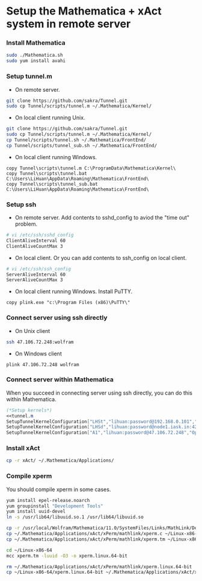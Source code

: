 # Setup the Mathematica + xAct system in remote server

### Install Mathematica

```bash
sudo ./Mathematica.sh
sudo yum install avahi
```

### Setup tunnel.m

- On remote server.

```bash
git clone https://github.com/sakra/Tunnel.git
sudo cp Tunnel/scripts/tunnel.m ~/.Mathematica/Kernel/
```

- On local client running Unix.

```bash
git clone https://github.com/sakra/Tunnel.git
sudo cp Tunnel/scripts/tunnel.m ~/.Mathematica/Kernel/
cp Tunnel/scripts/tunnel.sh ~/.Mathematica/FrontEnd/
cp Tunnel/scripts/tunnel_sub.sh ~/.Mathematica/FrontEnd/
```

- On local client running Windows.

```dos
copy Tunnel\scripts\tunnel.m C:\ProgramData\Mathematica\Kernel\
copy Tunnel\scripts\tunnel.bat C:\Users\LiHuan\AppData\Roaming\Mathematica\FrontEnd\
copy Tunnel\scripts\tunnel_sub.bat C:\Users\LiHuan\AppData\Roaming\Mathematica\FrontEnd\
```

### Setup ssh

- On remote server.
Add contents to sshd_config to aviod the "time out" problem.

```bash
# vi /etc/ssh/sshd_config
ClientAliveInterval 60
ClientAliveCountMax 3
```

- On local client.
Or you can add contents to ssh_config on local client.

```bash
# vi /etc/ssh/ssh_config
ServerAliveInterval 60
ServerAliveCountMax 3
```

- On local client running Windows. 
Install PuTTY.

```dos
copy plink.exe "c:\Program Files (x86)\PuTTY\"
```

### Connect server using ssh directly

- On Unix client

```bash
ssh 47.106.72.248:wolfram
```

- On Windows client

```dos
plink 47.106.72.248 wolfram
```

### Connect server within Mathematica

When you succeed in connecting server using ssh directly, you can do this within Mathematica.

```mathematica
(*Setup kernels*)
<<tunnel.m
SetupTunnelKernelConfiguration["LHSt","lihuan:password@192.168.0.101","OperatingSystem"->"Unix","VersionNumber"->11.0]
SetupTunnelKernelConfiguration["LHSd","lihuan:password@node1.iask.in:42815","OperatingSystem"->"Unix", "VersionNumber"->11.0]
SetupTunnelKernelConfiguration["A1","lihuan:password@47.106.72.248","OperatingSystem"->"Unix", "VersionNumber"->11.0]
```

### Install xAct

```bash
cp -r xAct/ ~/.Mathematica/Applications/
```

### Compile xperm

You should compile xperm in some cases.

```bash
yum install epel-release.noarch
yum groupinstall "Development Tools"
yum install uuid-devel
ln -s /usr/lib64/libuuid.so.1 /usr/lib64/libuuid.so

cp -r /usr/local/Wolfram/Mathematica/11.0/SystemFiles/Links/MathLink/DeveloperKit/Linux-x86-64 ~/
cp ~/.Mathematica/Applications/xAct/xPerm/mathlink/xperm.c ~/Linux-x86-64/
cp ~/.Mathematica/Applications/xAct/xPerm/mathlink/xperm.tm ~/Linux-x86-64/

cd ~/Linux-x86-64
mcc xperm.tm -luuid -O3 -o xperm.linux.64-bit

rm ~/.Mathematica/Applications/xAct/xPerm/mathlink/xperm.linux.64-bit
cp ~/Linux-x86-64/xperm.linux.64-bit ~/.Mathematica/Applications/xAct/xPerm/mathlink/
```
